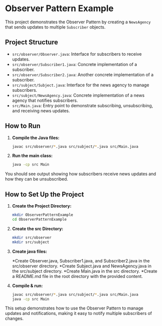 # Observer Pattern Example

This project demonstrates the Observer Pattern by creating a `NewsAgency` that sends updates to multiple `Subscriber` objects.

## Project Structure

- `src/observer/Observer.java`: Interface for subscribers to receive updates.
- `src/observer/Subscriber1.java`: Concrete implementation of a subscriber.
- `src/observer/Subscriber2.java`: Another concrete implementation of a subscriber.
- `src/subject/Subject.java`: Interface for the news agency to manage subscribers.
- `src/subject/NewsAgency.java`: Concrete implementation of a news agency that notifies subscribers.
- `src/Main.java`: Entry point to demonstrate subscribing, unsubscribing, and receiving news updates.

## How to Run

1. **Compile the Java files:**

   ```bash
   javac src/observer/*.java src/subject/*.java src/Main.java
   ```

2. **Run the main class:**
   ```bash
   java -cp src Main
   ```

You should see output showing how subscribers receive news updates and how they can be unsubscribed.

## How to Set Up the Project

1. **Create the Project Directory:**

   ```bash
   mkdir ObserverPatternExample
   cd ObserverPatternExample

   ```

2. **Create the src Directory:**

   ```bash
   mkdir src/observer
   mkdir src/subject

   ```

3. **Create java files:**

   *Create Observer.java, Subscriber1.java, and Subscriber2.java in the src/observer directory.
   *Create Subject.java and NewsAgency.java in the src/subject directory.
   *Create Main.java in the src directory.
   *Create a README.md file in the root directory with the provided content.

4. **Compile & run:**

   ```bash
   javac src/observer/*.java src/subject/*.java src/Main.java
   java -cp src Main
   ```

This setup demonstrates how to use the Observer Pattern to manage updates and notifications, making it easy to notify multiple subscribers of changes.
